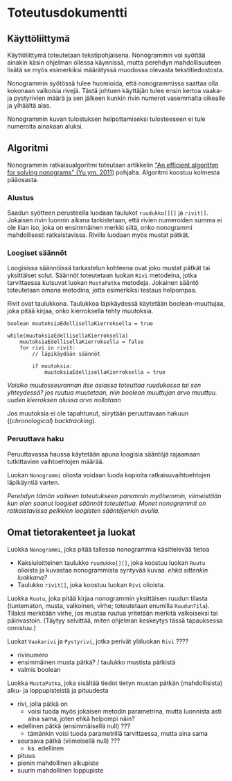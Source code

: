 # Toteutusdokumentti

## Käyttöliittymä

Käyttöliittymä toteutetaan tekstipohjaisena. Nonogrammin voi syöttää ainakin käsin ohjelman ollessa käynnissä, mutta perehdyn mahdollisuuteen lisätä se myös esimerkiksi määrätyssä muodossa olevasta tekstitiedostosta.

Nonogrammin syötössä tulee huomioida, että nonogrammissa saattaa olla kokonaan valkoisia rivejä. Tästä johtuen käyttäjän tulee ensin kertoa vaaka- ja pystyrivien määrä ja sen jälkeen kunkin rivin numerot vasemmalta oikealle ja ylhäältä alas.

Nonogrammin kuvan tulostuksen helpottamiseksi tulosteeseen ei tule numeroita ainakaan aluksi.

## Algoritmi

Nonogrammin ratkaisualgoritmi toteutaan artikkelin ["An efficient algorithm for solving nonograms" (Yu ym. 2011)](https://helsinki.primo.exlibrisgroup.com/permalink/358UOH_INST/qn0n39/cdi_gale_infotracacademiconefile_A272876190) pohjalta. Algoritmi koostuu kolmesta pääosasta.

### Alustus

Saadun syötteen perusteella luodaan taulukot `ruudukko[][]` ja `rivit[]`. Jokaisen rivin luonnin aikana tarkistetaan, että rivien numeroiden summa ei ole liian iso, joka on ensimmäinen merkki siitä, onko nonogrammi mahdollisesti ratkaistavissa. Riville luodaan myös mustat pätkät.

### Loogiset säännöt

Loogisissa säännöissä tarkastelun kohteena ovat joko mustat pätkät tai yksittäiset solut. Säännöt toteutetaan luokan `Rivi` metodeina, jotka tarvittaessa kutsuvat luokan `MustaPatka` metodeja. Jokainen sääntö toteutetaan omana metodina, jotta esimerkiksi testaus helpompaa.

Rivit ovat taulukkona. Taulukkoa läpikäydessä käytetään boolean-muuttujaa, joka pitää kirjaa, onko kierroksella tehty muutoksia.

```
boolean muutoksiaEdellisellaKierroksella = true

while(muutoksiaEdellisellaKierroksella)
    muutoksiaEdellisellaKierroksella = false
    for rivi in rivit:
        // läpikäydään säännöt

        if muutoksia:
            muutoksiaEdellisellaKierroksella = true
```

*Voisiko muutosseurannan itse asiassa toteuttaa ruudukossa tai sen yhteydessä? jos ruutua muutetaan, niin boolean muuttujan arvo muuttuu. uuden kierroksen alussa arvo nollataan*

Jos muutoksia ei ole tapahtunut, siirytään peruuttavaan hakuun ((*chronological*) *backtracking*).

### Peruuttava haku

Peruuttavassa haussa käytetään apuna loogisia sääntöjä rajaamaan tutkittavien vaihtoehtojen määrää.

Luokan `Nonogrammi` oliosta voidaan luoda kopioita ratkaisuvaihtoehtojen läpikäyntiä varten.

*Perehdyn tämän vaiheen toteutukseen paremmin myöhemmin, viimeistään kun olen saanut loogiset säännöt toteutettua. Monet nonogrammit on ratkaistavissa pelkkien loogisten sääntöjenkin avulla.*

## Omat tietorakenteet ja luokat

Luokka `Nonogrammi`, joka pitää tallessa nonogrammia käsittelevää tietoa
- Kaksiuloitteinen taulukko `ruudukko[][]`, joka koostuu luokan `Ruutu` olioista ja kuvastaa nonogrammista syntyvää kuvaa. *ehkä sittenkin luokkana?*
- Taulukko `rivit[]`, joka koostuu luokan `Rivi` olioista.

Luokka `Ruutu`, joka pitää kirjaa nonogrammin yksittäisen ruudun tilasta (tuntematon, musta, valkoinen, virhe; toteutetaan enumilla `RuudunTila`). Tilaksi merkitään virhe, jos mustaa ruutua yritetään merkitä valkoiseksi tai päinvastoin. (Täytyy selvittää, miten ohjelman keskeytys tässä tapauksessa onnistuu.)

Luokat `Vaakarivi` ja `Pystyrivi`, jotka perivät yläluokan `Rivi` ????

- rivinumero
- ensimmäinen musta pätkä? / taulukko mustista pätkistä
- valmis boolean

Luokka `MustaPatka`, joka sisältää tiedot tietyn mustan pätkän (mahdollisista) alku- ja loppupisteistä ja pituudesta
- rivi, jolla pätkä on
    - voisi tuoda myös jokaisen metodin parametrina, mutta luonnista asti aina sama, joten ehkä helpompi näin?
- edellinen pätkä (ensimmäisellä null) ???
    - tämänkin voisi tuoda parametrillä tarvittaessa, mutta aina sama
- seuraava pätkä (viimeisellä null) ???
    - ks. edellinen
- pituus
- pienin mahdollinen alkupiste
- suurin mahdollinen loppupiste